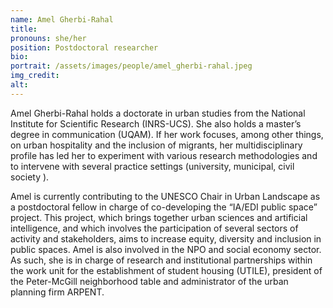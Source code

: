 ```yaml
---
name: Amel Gherbi-Rahal
title:
pronouns: she/her
position: Postdoctoral researcher
bio:
portrait: /assets/images/people/amel_gherbi-rahal.jpeg
img_credit:
alt:
---
```

Amel Gherbi-Rahal holds a doctorate in urban studies from the National Institute for Scientific Research (INRS-UCS). She also holds a master’s degree in communication (UQAM). If her work focuses, among other things, on urban hospitality and the inclusion of migrants, her multidisciplinary profile has led her to experiment with various research methodologies and to intervene with several practice settings (university, municipal, civil society ).

Amel is currently contributing to the UNESCO Chair in Urban Landscape as a postdoctoral fellow in charge of co-developing the “IA/EDI public space” project. This project, which brings together urban sciences and artificial intelligence, and which involves the participation of several sectors of activity and stakeholders, aims to increase equity, diversity and inclusion in public spaces. Amel is also involved in the NPO and social economy sector. As such, she is in charge of research and institutional partnerships within the work unit for the establishment of student housing (UTILE), president of the Peter-McGill neighborhood table and administrator of the urban planning firm ARPENT.